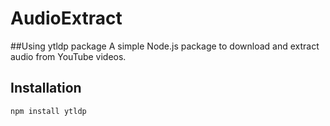 # AudioExtract

##Using ytldp package
A simple Node.js package to download and extract audio from YouTube videos.

## Installation

```bash
npm install ytldp
